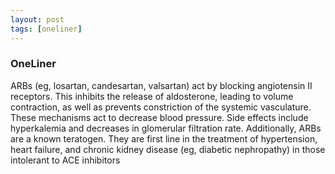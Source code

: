```yaml
---
layout: post
tags: [oneliner]
---
```



### OneLiner

ARBs (eg, losartan, candesartan, valsartan) act by blocking angiotensin II receptors. This inhibits the release of aldosterone, leading to volume contraction, as well as prevents constriction of the systemic vasculature. These mechanisms act to decrease blood pressure. Side effects include hyperkalemia and decreases in glomerular filtration rate. Additionally, ARBs are a known teratogen. They are first line in the treatment of hypertension, heart failure, and chronic kidney disease (eg, diabetic nephropathy) in those intolerant to ACE inhibitors
